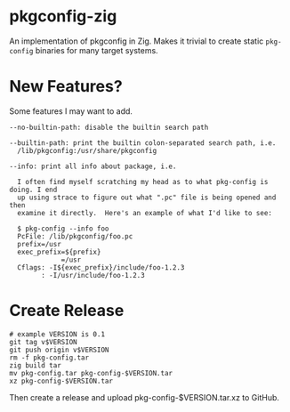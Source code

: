 pkgconfig-zig
================================================================================
An implementation of pkgconfig in Zig.  Makes it trivial to create static
`pkg-config` binaries for many target systems.

New Features?
================================================================================
Some features I may want to add.

```
--no-builtin-path: disable the builtin search path

--builtin-path: print the builtin colon-separated search path, i.e.
  /lib/pkgconfig:/usr/share/pkgconfig

--info: print all info about package, i.e.

  I often find myself scratching my head as to what pkg-config is doing. I end
  up using strace to figure out what ".pc" file is being opened and then
  examine it directly.  Here's an example of what I'd like to see:

  $ pkg-config --info foo
  PcFile: /lib/pkgconfig/foo.pc
  prefix=/usr
  exec_prefix=${prefix}
             =/usr
  Cflags: -I${exec_prefix}/include/foo-1.2.3
        : -I/usr/include/foo-1.2.3

```

Create Release
================================================================================
```
# example VERSION is 0.1
git tag v$VERSION
git push origin v$VERSION
rm -f pkg-config.tar
zig build tar
mv pkg-config.tar pkg-config-$VERSION.tar
xz pkg-config-$VERSION.tar
```

Then create a release and upload pkg-config-$VERSION.tar.xz to GitHub.
